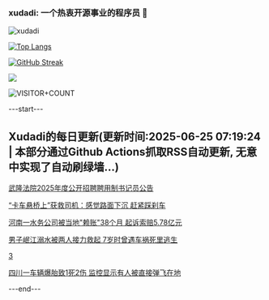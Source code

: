 ### xudadi: 一个热衷开源事业的程序员 👋

![xudadi](https://github-readme-stats-git-masterorgs-github-readme-stats-team.vercel.app/api?username=xudadi)

[![Top Langs](https://github-readme-stats.vercel.app/api/top-langs/?username=xudadi)](https://github.com/anuraghazra/github-readme-stats)

[![GitHub Streak](https://streak-stats.demolab.com?user=xudadi&locale=zh_Hans)](https://git.io/streak-stats)

![](https://raw.githubusercontent.com/xudadi/xudadi/main/assets/github-contribution-grid-snake.svg)

![VISITOR+COUNT](https://komarev.com/ghpvc/?username=xudadi&label=VISITOR+COUNT)


---start---

## Xudadi的每日更新(更新时间:2025-06-25 07:19:24 | 本部分通过Github Actions抓取RSS自动更新, 无意中实现了自动刷绿墙...)

[武隆法院2025年度公开招聘聘用制书记员公告](https://www.gongkaoleida.com/article/2471582)

[“卡车悬桥上”获救司机：感觉路面下沉 赶紧踩刹车](https://m.163.com/news/article/K2RJBAVF051492T3.html)

[河南一水务公司被当地"赖账"38个月 起诉索赔5.78亿元](https://m.163.com/news/article/K2RN09OS0514D3UH.html)

[男子岷江溺水被两人接力救起 7岁时曾遇车祸死里逃生](https://m.163.com/news/article/K2RLQJNS051492T3.html)

[3](https://m.163.com/touch/news/sub/domestic)

[四川一车辆爆胎致1死2伤 监控显示有人被直接弹飞在地](https://m.163.com/news/article/K2RLQJNO051492T3.html)

---end---
